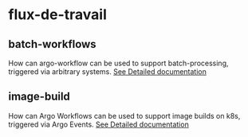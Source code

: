 # flux-de-travail

## batch-workflows

How can argo-workflow can be used to support batch-processing, triggered via arbitrary systems.
[See Detailed documentation](/batch-workflows/README.md)

## image-build

How can Argo Workflows can be used to support image builds on k8s, triggered via Argo Events.
[See Detailed documentation](/image-build/README.md)

